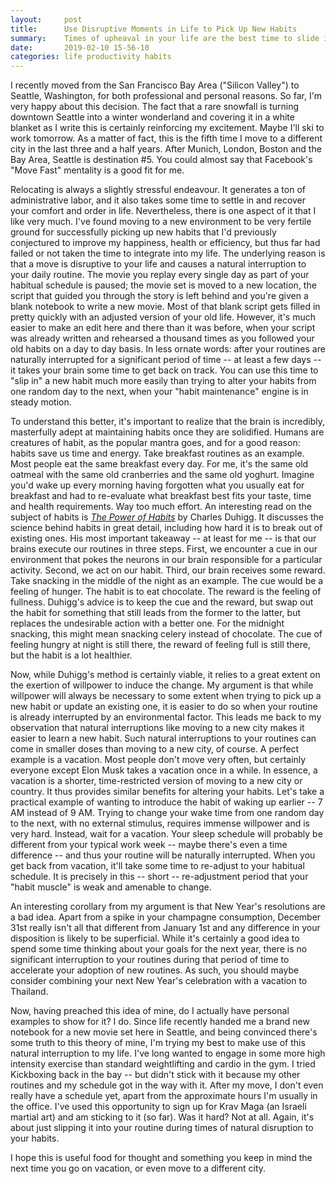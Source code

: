 ```yaml
---
layout:		post
title:		Use Disruptive Moments in Life to Pick Up New Habits
summary:	Times of upheaval in your life are the best time to slide in a new routine.
date:		2019-02-10 15-56-10
categories:	life productivity habits
---
```


I recently moved from the San Francisco Bay Area ("Silicon Valley") to Seattle,
Washington, for both professional and personal reasons. So far, I'm very happy
about this decision. The fact that a rare snowfall is turning downtown Seattle
into a winter wonderland and covering it in a white blanket as I write this is
certainly reinforcing my excitement. Maybe I'll ski to work tomorrow. As a
matter of fact, this is the fifth time I move to a different city in the last
three and a half years. After Munich, London, Boston and the Bay Area, Seattle
is destination #5. You could almost say that Facebook's "Move Fast" mentality is
a good fit for me.

Relocating is always a slightly stressful endeavour. It generates a ton of
administrative labor, and it also takes some time to settle in and recover your
comfort and order in life. Nevertheless, there is one aspect of it that I like
very much. I've found moving to a new environment to be very fertile ground for
successfully picking up new habits that I'd previously conjectured to improve my
happiness, health or efficiency, but thus far had failed or not taken the time
to integrate into my life. The underlying reason is that a move is disruptive to
your life and causes a natural interruption to your daily routine. The movie you
replay every single day as part of your habitual schedule is paused; the movie
set is moved to a new location, the script that guided you through the story is
left behind and you're given a blank notebook to write a new movie. Most of that
blank script gets filled in pretty quickly with an adjusted version of your old
life. However, it's much easier to make an edit here and there than it was
before, when your script was already written and rehearsed a thousand times as
you followed your old habits on a day to day basis. In less ornate words: after
your routines are naturally interrupted for a significant period of time -- at
least a few days -- it takes your brain some time to get back on track. You can
use this time to "slip in" a new habit much more easily than trying to alter
your habits from one random day to the next, when your "habit maintenance"
engine is in steady motion.

To understand this better, it's important to realize that the brain is
incredibly, masterfully adept at maintaining habits once they are solidified.
Humans are creatures of habit, as the popular mantra goes, and for a good
reason: habits save us time and energy. Take breakfast routines as an example.
Most people eat the same breakfast every day. For me, it's the same old oatmeal
with the same old cranberries and the same old yoghurt. Imagine you'd wake up
every morning having forgotten what you usually eat for breakfast and had to
re-evaluate what breakfast best fits your taste, time and health requirements.
Way too much effort. An interesting read on the subject of habits is [*The Power
of Habits*](https://www.amazon.com/Power-Habit-What-Life-Business/dp/081298160X)
by Charles Duhigg. It discusses the science behind habits in great detail,
including how hard it is to break out of existing ones. His most important
takeaway -- at least for me -- is that our brains execute our routines in three
steps. First, we encounter a cue in our environment that pokes the neurons in
our brain responsible for a particular activity. Second, we act on our habit.
Third, our brain receives some reward. Take snacking in the middle of the night
as an example. The cue would be a feeling of hunger. The habit is to eat
chocolate. The reward is the feeling of fullness. Duhigg's advice is to keep the
cue and the reward, but swap out the habit for something that still leads from
the former to the latter, but replaces the undesirable action with a better one.
For the midnight snacking, this might mean snacking celery instead of chocolate.
The cue of feeling hungry at night is still there, the reward of feeling full is
still there, but the habit is a lot healthier.

Now, while Duhigg's method is certainly viable, it relies to a great extent on
the exertion of willpower to induce the change. My argument is that while
willpower will always be necessary to some extent when trying to pick up a new
habit or update an existing one, it is easier to do so when your routine is
already interrupted by an environmental factor. This leads me back to my
observation that natural interruptions like moving to a new city makes it easier
to learn a new habit. Such natural interruptions to your routines can come in
smaller doses than moving to a new city, of course. A perfect example is a
vacation. Most people don't move very often, but certainly everyone except Elon
Musk takes a vacation once in a while. In essence, a vacation is a shorter,
time-restricted version of moving to a new city or country. It thus provides
similar benefits for altering your habits. Let's take a practical example of
wanting to introduce the habit of waking up earlier -- 7 AM instead of 9 AM.
Trying to change your wake time from one random day to the next, with no
external stimulus, requires immense willpower and is very hard. Instead, wait
for a vacation. Your sleep schedule will probably be different from your typical
work week -- maybe there's even a time difference -- and thus your routine will
be naturally interrupted. When you get back from vacation, it'll take some time
to re-adjust to your habitual schedule. It is precisely in this -- short --
re-adjustment period that your "habit muscle" is weak and amenable to change.

An interesting corollary from my argument is that New Year's resolutions are a
bad idea. Apart from a spike in your champagne consumption, December 31st really
isn't all that different from January 1st and any difference in your disposition
is likely to be superficial. While it's certainly a good idea to spend some time
thinking about your goals for the next year, there is no significant
interruption to your routines during that period of time to accelerate your
adoption of new routines. As such, you should maybe consider combining your next
New Year's celebration with a vacation to Thailand.

Now, having preached this idea of mine, do I actually have personal examples to
show for it? I do. Since life recently handed me a brand new notebook for a new
movie set here in Seattle, and being convinced there's some truth to this theory
of mine, I'm trying my best to make use of this natural interruption to my life.
I've long wanted to engage in some more high intensity exercise than standard
weightlifting and cardio in the gym. I tried Kickboxing back in the bay -- but
didn't stick with it because my other routines and my schedule got in the way
with it. After my move, I don't even really have a schedule yet, apart from the
approximate hours I'm usually in the office. I've used this opportunity to sign
up for Krav Maga (an Israeli martial art) and am sticking to it (so far). Was it
hard? Not at all. Again, it's about just slipping it into your routine during
times of natural disruption to your habits.

I hope this is useful food for thought and something you keep in mind the next
time you go on vacation, or even move to a different city.
